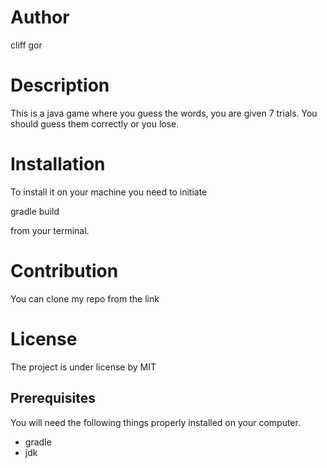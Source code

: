 # Author
cliff gor

# Description
This is a java game where you guess the words, you are given 7 trials. You should guess them correctly or you lose.

# Installation
To install it on your machine you need to initiate 

 gradle build 

from your terminal.

# Contribution
You can clone my repo from the link  


# License
The project is under license by MIT

## Prerequisites

You will need the following things properly installed on your computer.

* gradle
* jdk